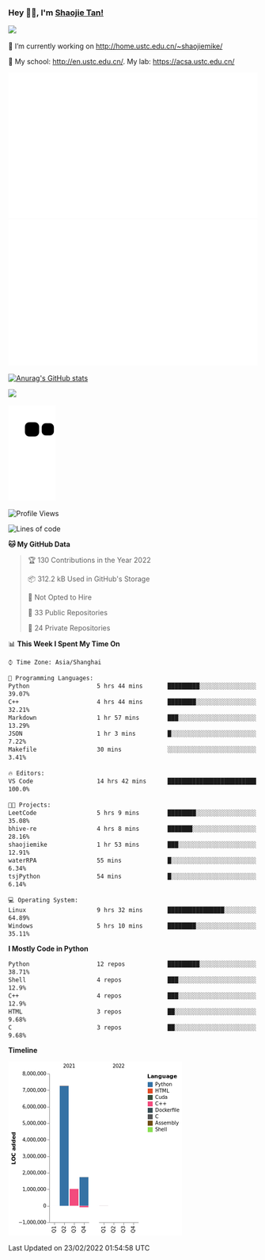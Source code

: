 

<!--
**Kirrito-k423/Kirrito-k423** is a ✨ _special_ ✨ repository because its `README.md` (this file) appears on your GitHub profile.

Here are some ideas to get you started:

- 🔭 I’m currently working on ...
- 🌱 I’m currently learning ...
- 👯 I’m looking to collaborate on ...
- 🤔 I’m looking for help with ...
- 💬 Ask me about ...
- 📫 How to reach me: ...
- 😄 Pronouns: ...
- ⚡ Fun fact: ...
-->
### Hey 👋🏽, I'm [Shaojie Tan!](http://home.ustc.edu.cn/~shaojiemike/about)

![](https://visitor-badge.glitch.me/badge?page_id=Kirrito-k423.Kirrito-k423)

🔭 I’m currently working on http://home.ustc.edu.cn/~shaojiemike/

👯 My school: http://en.ustc.edu.cn/. My lab: https://acsa.ustc.edu.cn/

![](https://github.com/Kirrito-k423/github-stats/blob/master/generated/overview.svg)
![](https://github.com/Kirrito-k423/github-stats/blob/master/generated/languages.svg)

[![Anurag's GitHub stats](https://github-readme-stats.vercel.app/api?username=Kirrito-k423&theme=flag-india&show_icons=true&hide=stars,prs,issues,contribs)](https://github.com/anuraghazra/github-readme-stats)

![](https://github-profile-summary-cards.vercel.app/api/cards/profile-details?username=Kirrito-k423&theme=vue)

![snake gif](https://github.com/Kirrito-k423/Kirrito-k423/blob/output/github-contribution-grid-snake.svg)

<!--START_SECTION:waka-->
![Profile Views](http://img.shields.io/badge/Profile%20Views-2-blue)

![Lines of code](https://img.shields.io/badge/From%20Hello%20World%20I%27ve%20Written-10%20Million%20lines%20of%20code-blue)

**🐱 My GitHub Data** 

> 🏆 130 Contributions in the Year 2022
 > 
> 📦 312.2 kB Used in GitHub's Storage 
 > 
> 🚫 Not Opted to Hire
 > 
> 📜 33 Public Repositories 
 > 
> 🔑 24 Private Repositories  
 > 
📊 **This Week I Spent My Time On** 

```text
⌚︎ Time Zone: Asia/Shanghai

💬 Programming Languages: 
Python                   5 hrs 44 mins       █████████░░░░░░░░░░░░░░░░   39.07% 
C++                      4 hrs 44 mins       ████████░░░░░░░░░░░░░░░░░   32.21% 
Markdown                 1 hr 57 mins        ███░░░░░░░░░░░░░░░░░░░░░░   13.29% 
JSON                     1 hr 3 mins         █░░░░░░░░░░░░░░░░░░░░░░░░   7.22% 
Makefile                 30 mins             ░░░░░░░░░░░░░░░░░░░░░░░░░   3.41%

🔥 Editors: 
VS Code                  14 hrs 42 mins      █████████████████████████   100.0%

🐱‍💻 Projects: 
LeetCode                 5 hrs 9 mins        ████████░░░░░░░░░░░░░░░░░   35.08% 
bhive-re                 4 hrs 8 mins        ███████░░░░░░░░░░░░░░░░░░   28.16% 
shaojiemike              1 hr 53 mins        ███░░░░░░░░░░░░░░░░░░░░░░   12.91% 
waterRPA                 55 mins             █░░░░░░░░░░░░░░░░░░░░░░░░   6.34% 
tsjPython                54 mins             █░░░░░░░░░░░░░░░░░░░░░░░░   6.14%

💻 Operating System: 
Linux                    9 hrs 32 mins       ████████████████░░░░░░░░░   64.89% 
Windows                  5 hrs 10 mins       ████████░░░░░░░░░░░░░░░░░   35.11%

```

**I Mostly Code in Python** 

```text
Python                   12 repos            █████████░░░░░░░░░░░░░░░░   38.71% 
Shell                    4 repos             ███░░░░░░░░░░░░░░░░░░░░░░   12.9% 
C++                      4 repos             ███░░░░░░░░░░░░░░░░░░░░░░   12.9% 
HTML                     3 repos             ██░░░░░░░░░░░░░░░░░░░░░░░   9.68% 
C                        3 repos             ██░░░░░░░░░░░░░░░░░░░░░░░   9.68%

```


**Timeline**

![Chart not found](https://raw.githubusercontent.com/Kirrito-k423/Kirrito-k423/main/charts/bar_graph.png) 


 Last Updated on 23/02/2022 01:54:58 UTC
<!--END_SECTION:waka-->

